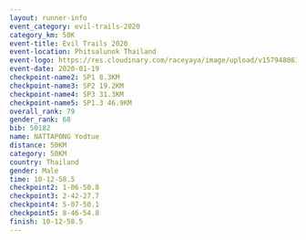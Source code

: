 ```yaml
--- 
layout: runner-info 
event_category: evil-trails-2020 
category_km: 50K 
event-title: Evil Trails 2020 
event-location: Phitsalunok Thailand 
event-logo: https://res.cloudinary.com/raceyaya/image/upload/v1579480618/logo/evil-trails_wm80bv.jpg 
event-date: 2020-01-19 
checkpoint-name2: SP1 8.3KM 
checkpoint-name3: SP2 19.2KM 
checkpoint-name4: SP3 31.3KM 
checkpoint-name5: SP1.3 46.9KM 
overall_rank: 79
gender_rank: 68
bib: 50182
name: NATTAPONG Yodtue
distance: 50KM
category: 50KM
country: Thailand
gender: Male
time: 10-12-58.5
checkpoint2: 1-06-50.8
checkpoint3: 2-42-27.7
checkpoint4: 5-07-50.1
checkpoint5: 8-46-54.8
finish: 10-12-58.5
--- 
```

